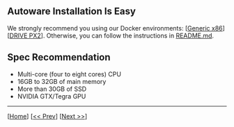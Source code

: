 ## Autoware Installation Is Easy

We strongly recommend you using our Docker environments: [[Generic x86](https://github.com/CPFL/Autoware/wiki/Installation-by-Docker:-Generic-x86)][[DRIVE PX2](https://github.com/CPFL/Autoware/wiki/Installation-by-Docker:-DRIVE-PX2)]. Otherwise, you can follow the instructions in [README.md](https://github.com/CPFL/Autoware/blob/master/README.md).

## Spec Recommendation

* Multi-core (four to eight cores) CPU
* 16GB to 32GB of main memory
* More than 30GB of SSD
* NVIDIA GTX/Tegra GPU

***

[[Home](https://github.com/CPFL/Autoware/wiki/)]
[[<< Prev](https://github.com/CPFL/Autoware/wiki/Contribution-Rules)]
[[Next >>](https://github.com/CPFL/Autoware/wiki/Demo-Data)]